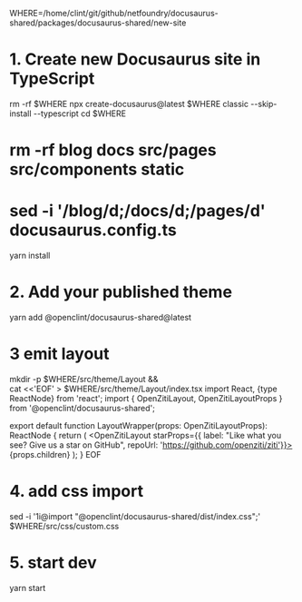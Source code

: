 WHERE=/home/clint/git/github/netfoundry/docusaurus-shared/packages/docusaurus-shared/new-site

# 1. Create new Docusaurus site in TypeScript
rm -rf $WHERE
npx create-docusaurus@latest $WHERE classic --skip-install --typescript
cd $WHERE
# rm -rf blog docs src/pages src/components static
# sed -i '/blog/d;/docs/d;/pages/d' docusaurus.config.ts
yarn install

# 2. Add your published theme
yarn add @openclint/docusaurus-shared@latest

# 3 emit layout
mkdir -p $WHERE/src/theme/Layout && \
cat <<'EOF' > $WHERE/src/theme/Layout/index.tsx
import React, {type ReactNode} from 'react';
import { OpenZitiLayout, OpenZitiLayoutProps } from '@openclint/docusaurus-shared';

export default function LayoutWrapper(props: OpenZitiLayoutProps): ReactNode {
return (
<OpenZitiLayout starProps={{ label: "Like what you see? Give us a star on GitHub", repoUrl: 'https://github.com/openziti/ziti'}}>
{props.children}
</OpenZitiLayout>
);
}
EOF

# 4. add css import
sed -i '1i@import "@openclint/docusaurus-shared/dist/index.css";' $WHERE/src/css/custom.css

# 5. start dev
yarn start